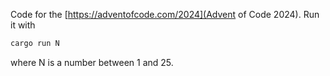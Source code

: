 Code for the [https://adventofcode.com/2024](Advent of Code 2024).
Run it with
```sh
cargo run N
```
where N is a number between 1 and 25.
